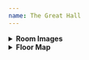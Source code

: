 ```yaml
---
name: The Great Hall
---
```


<details>
  <summary><b>Room Images</b></summary>
  <div style="display: flex; justify-content: space-between;">
    <img src="{{ site.baseurl }}/assets/images/rooms/great_hall_a.png" alt="An image of The Great Hall" style="width: 50%;">
    <img src="{{ site.baseurl }}/assets/images/rooms/great_hall_b.png" alt="An image of The Great Hall" style="width: 50%;">
  </div>
</details>

<details>
  <summary><b>Floor Map</b></summary>
  <img src="{{ site.baseurl }}/assets/images/rooms/floor_1.png" alt="Floor plan map of Floor 1">
</details>
